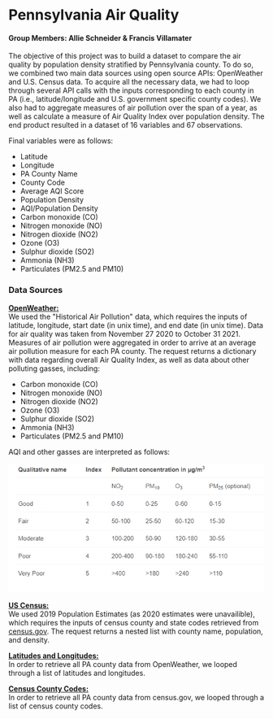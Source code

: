 # Pennsylvania Air Quality
#### Group Members: Allie Schneider & Francis Villamater
The objective of this project was to build a dataset to compare the air quality by population density stratified by Pennsylvania county. To do so, we combined two main data sources using open source APIs: OpenWeather and U.S. Census data. To acquire all the necessary data, we had to loop through several API calls with the inputs corresponding to each county in PA (i.e., latitude/longitude and U.S. government specific county codes). We also had to aggregate measures of air pollution over the span of a year, as well as calculate a measure of Air Quality Index over population density. The end product resulted in a dataset of 16 variables and 67 observations. 

Final variables were as follows:
- Latitude
- Longitude
- PA County Name
- County Code
- Average AQI Score
- Population Density
- AQI/Population Density
- Carbon monoxide (CO)
- Nitrogen monoxide (NO)
- Nitrogen dioxide (NO2)
- Ozone (O3)
- Sulphur dioxide (SO2)
- Ammonia (NH3)
- Particulates (PM2.5 and PM10)

### Data Sources
<b>[OpenWeather:](https://openweathermap.org/api/air-pollution)<br> </b>
We used the "Historical Air Pollution" data, which requires the inputs of latitude, longitude, start date (in unix time), and end date (in unix time). Data for air quality was taken from November 27 2020 to October 31 2021. Measures of air pollution were aggregated in order to arrive at an average air pollution measure for each PA county. The request returns a dictionary with data regarding overall Air Quality Index, as well as data about other polluting gasses, including:
- Carbon monoxide (CO)
- Nitrogen monoxide (NO)
- Nitrogen dioxide (NO2)
- Ozone (O3)
- Sulphur dioxide (SO2)
- Ammonia (NH3)
- Particulates (PM2.5 and PM10)

AQI and other gasses are interpreted as follows:

![Air Quality measures](https://github.com/JaclynGlosson/Pennsylvania-Air-Quality/blob/0873d530e490c7cccf99086051f1702477887fd2/images/AQI%20Table.PNG)


<b>[US Census:](https://www.census.gov/data/developers/data-sets/popest-popproj/popest.html)<br> </b>
We used 2019 Population Estimates (as 2020 estimates were unavailible), which requires the inputs of census county and state codes retrieved from [census.gov](https://www2.census.gov/geo/docs/reference/codes/files/st42_pa_cou.txt). The request returns a nested list with county name, population, and density.

<b>[Latitudes and Longitudes:](https://data.pa.gov/Government-That-Works/County-Latitude-Longitude-Points-For-Each-County-S/dvjn-d63b)<br> </b>
In order to retrieve all PA county data from OpenWeather, we looped through a list of latitudes and longitudes.

<b>[Census County Codes:](https://www2.census.gov/geo/docs/reference/codes/files/st42_pa_cou.txt)<br> </b>
In order to retrieve all PA county data from census.gov, we looped through a list of census county codes.


